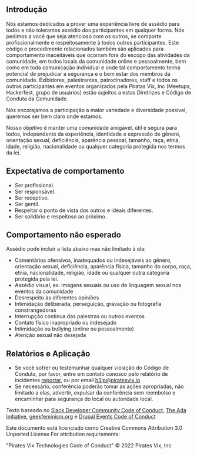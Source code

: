 ## Introdução

Nós estamos dedicados a prover uma experiência livre de assédio para todos e não toleramos assédio dos participantes em qualquer forma. Nós pedimos a você que seja atencioso com os outros, se comporte profissionalmente e respeitosamente à todos outros participantes. Este código e procedimento relacionados também são aplicados para comportamento inaceitáveis que ocorram fora do escopo das atividades da comunidade, em todos locais da comunidade online e pessoalmente, bem como em toda comunicação individual e onde tal comportamento tenha potencial de prejudicar a segurança e o bem estar dos membros da comunidade. Exibidores, palestrantes, patrocinadores, staff e todos os outros participantes em eventos organizados pela Piratas Vix, Inc (Meetups, Hackerfest, grupo de usuários) estão sujeitos a estas Diretrizes e Código de Conduta da Comunidade.

Nós encorajamos a participação a maior variedade e diversidade possível, queremos ser bem claro onde estamos.

Nosso objetivo é manter uma comunidade amigável, útil e segura para todos, independente da experiência, identidade e expressão de gênero, orientação sexual, deficiência, aparência pessoal, tamanho, raça, etnia, idade, religião, nacionalidade ou qualquer categoria protegida nos termos da lei.

## Expectativa de comportamento

- Ser profissional.
- Ser responsável.
- Ser receptivo.
- Ser gentil.
- Respeitar o ponto de vista dos outros e ideais diferentes.
- Ser solidário e respeitoso ao próximo.

## Comportamento não esperado

Assédio pode incluir a lista abaixo mas não limitado à ela:

- Comentários ofensivos, inadequados ou indesejáveis ao gênero, orientação sexual, deficiência, aparência física, tamanho do corpo, raça, etnia, nacionalidade, religião, idade ou qualquer outra categoria protegida pela lei.
- Assédio visual, ex: imagens sexuais ou uso de linguagem sexual nos eventos da comunidade
- Desrespeito às diferentes opiniões
- Intimidação deliberada, perseguição, gravação ou fotografia constrangedoras
- Interrupção continua das palestras ou outros eventos
- Contato físico inapropriado ou indesejado
- Intimidação ou bullying (online ou pessoalmente)
- Atenção sexual não desejada

## Relatórios e Aplicação

- Se você sofrer ou testemunhar qualquer violação do Código de Conduta, por favor, entre em contato conosco pelo relatório de incidentes [reportar](https://piratesvix.github.io/code_of_conduct), ou por email h3lp@piratesvix.io
- Se necessário, conferência poderão tomar as ações apropriadas, não limitado a elas, advertir, expulsar da conferência sem reembolso e encaminhar para segurança do local ou autoridade local.

Texto baseado no [Slack Developer Community Code of Conduct](https://api.slack.com/docs/community-code-of-conduct), [The Ada Initiative](https://adainitiative.org/2014/02/18/howto-design-a-code-of-conduct-for-your-community/), [geekfeminism.org](https://geekfeminism.org/about/code-of-conduct/) e [Drupal Events Code of Conduct](https://events.drupal.org/dublin2016/code-conduct)

Este documento está licenciado como Creative Commons Attribution 3.0 Unported License For attribution requirements:

"Pirates Vix Technologies Code of Conduct" © 2022 Pirates Vix, Inc